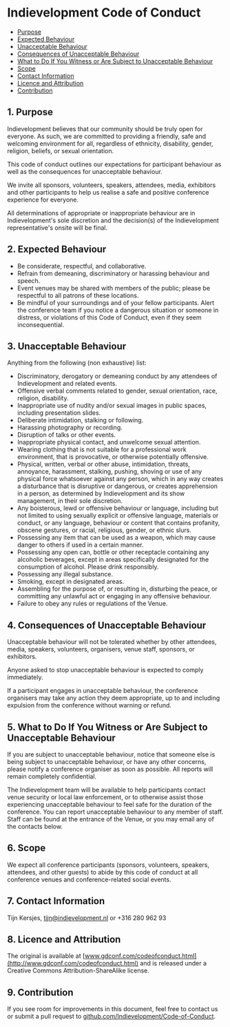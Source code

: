 # Indievelopment Code of Conduct

- [Purpose](#purpose)
- [Expected Behaviour](#expected-behaviour)
- [Unacceptable Behaviour](#unacceptable-behaviour)
- [Consequences of Unacceptable Behaviour](#consequences-of-unacceptable-behaviour)
- [What to Do If You Witness or Are Subject to Unacceptable Behaviour](#what-to-do-if-you-witness-or-are-subject-to-unacceptable-behaviour)
- [Scope](#scope)
- [Contact Information](#contact-information)
- [Licence and Attribution](#licence-and-attribution)
- [Contribution](#contribution)

## 1. Purpose
Indievelopment believes that our community should be truly open for everyone. As such, we are committed to providing a friendly, safe and welcoming environment for all, regardless of ethnicity, disability, gender, religion, beliefs, or sexual orientation.

This code of conduct outlines our expectations for participant behaviour as well as the consequences for unacceptable behaviour.

We invite all sponsors, volunteers, speakers, attendees, media, exhibitors and other participants to help us realise a safe and positive conference experience for everyone.

All determinations of appropriate or inappropriate behaviour are in Indievelopment's sole discretion and the decision(s) of the Indievelopment representative's onsite will be final.

## 2. Expected Behaviour
- Be considerate, respectful, and collaborative.
- Refrain from demeaning, discriminatory or harassing behaviour and speech.
- Event venues may be shared with members of the public; please be respectful to all patrons of these locations.
- Be mindful of your surroundings and of your fellow participants. Alert the conference team if you notice a dangerous situation or someone in distress, or violations of this Code of Conduct, even if they seem inconsequential.

## 3. Unacceptable Behaviour
Anything from the following (non exhaustive) list:

- Discriminatory, derogatory or demeaning conduct by any attendees of Indievelopment and related events.
- Offensive verbal comments related to gender, sexual orientation, race, religion, disability.
- Inappropriate use of nudity and/or sexual images in public spaces, including presentation slides.
- Deliberate intimidation, stalking or following.
- Harassing photography or recording.
- Disruption of talks or other events.
- Inappropriate physical contact, and unwelcome sexual attention.
- Wearing clothing that is not suitable for a professional work environment, that is provocative, or otherwise potentially offensive.
- Physical, written, verbal or other abuse, intimidation, threats, annoyance, harassment, stalking, pushing, shoving or use of any physical force whatsoever against any person, which in any way creates a disturbance that is disruptive or dangerous, or creates apprehension in a person, as determined by Indievelopment and its show management, in their sole discretion.
- Any boisterous, lewd or offensive behaviour or language, including but not limited to using sexually explicit or offensive language, materials or conduct, or any language, behaviour or content that contains profanity, obscene gestures, or racial, religious, gender, or ethnic slurs.
- Possessing any item that can be used as a weapon, which may cause danger to others if used in a certain manner.
- Possessing any open can, bottle or other receptacle containing any alcoholic beverages, except in areas specifically designated for the consumption of alcohol. Please drink responsibly.
- Possessing any illegal substance.
- Smoking, except in designated areas.
- Assembling for the purpose of, or resulting in, disturbing the peace, or committing any unlawful act or engaging in any offensive behaviour.
- Failure to obey any rules or regulations of the Venue.

## 4. Consequences of Unacceptable Behaviour
Unacceptable behaviour will not be tolerated whether by other attendees, media, speakers, volunteers, organisers, venue staff, sponsors, or exhibitors.

Anyone asked to stop unacceptable behaviour is expected to comply immediately.

If a participant engages in unacceptable behaviour, the conference organisers may take any action they deem appropriate, up to and including expulsion from the conference without warning or refund.

## 5. What to Do If You Witness or Are Subject to Unacceptable Behaviour
If you are subject to unacceptable behaviour, notice that someone else is being subject to unacceptable behaviour, or have any other concerns, please notify a conference organiser as soon as possible. All reports will remain completely confidential.

The Indievelopment team will be available to help participants contact venue security or local law enforcement, or to otherwise assist those experiencing unacceptable behaviour to feel safe for the duration of the conference. You can report unacceptable behaviour to any member of staff. Staff can be found at the entrance of the Venue, or you may email any of the contacts below.

## 6. Scope
We expect all conference participants (sponsors, volunteers, speakers, attendees, and other guests) to abide by this code of conduct at all conference venues and conference-related social events.

## 7. Contact Information
Tijn Kersjes, [tijn@indievelopment.nl](tijn@indievelopment.nl) or +316 280 962 93

## 8. Licence and Attribution
The original is available at [www.gdconf.com/codeofconduct.html](http://www.gdconf.com/codeofconduct.html) and is released under a Creative Commons Attribution-ShareAlike license.

## 9. Contribution
If you see room for improvements in this document, feel free to contact us or submit a pull request to [github.com/Indievelopment/Code-of-Conduct](https://github.com/Indievelopment/Code-of-Conduct).
